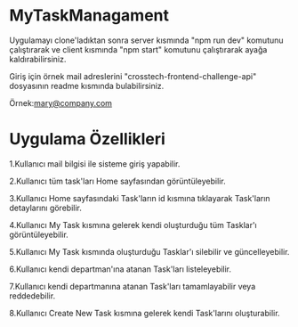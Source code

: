 ﻿# MyTaskManagament

Uygulamayı clone'ladıktan sonra server kısmında "npm run dev" komutunu çalıştırarak ve client kısmında "npm start" komutunu çalıştırarak 
ayağa kaldırabilirsiniz.

Giriş için örnek mail adreslerini "crosstech-frontend-challenge-api" dosyasının readme kısmında bulabilirsiniz.

Örnek:mary@company.com
# Uygulama Özellikleri

1.Kullanıcı mail bilgisi ile sisteme giriş yapabilir.

2.Kullanıcı tüm task'ları  Home sayfasından görüntüleyebilir.

3.Kullanıcı Home sayfasındaki Task'ların id kısmına tıklayarak Task'ların detaylarını görebilir.

4.Kullanıcı My Task kısmına gelerek kendi oluşturduğu tüm Tasklar'ı görüntüleyebilir.

5.Kullanıcı My Task kısmında oluşturduğu Tasklar'ı silebilir ve güncelleyebilir.

6.Kullanıcı kendi departman'ına atanan Task'ları listeleyebilir.

7.Kullanıcı kendi departmanına atanan Task'ları tamamlayabilir veya reddedebilir.

8.Kullanıcı Create New Task kısmına gelerek kendi Task'larını oluşturabilir.

